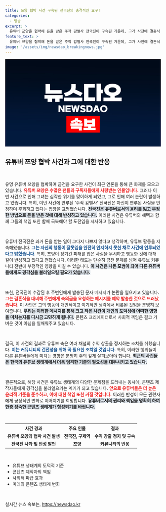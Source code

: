 ```yaml
---
title: 쯔양 협박 사건 구속된 전국진의 충격적인 요구!
categories:
  - 방송
excerpt: >
  유튜버 쯔양을 협박해 돈을 받은 주작 감별사 전국진이 구속된 가운데, 그가 사전에 결혼식 축의금 요청 메시지를 예약 발송한 사실이 드러났다. 그의 잘못된 생각과 행동이 초래한 파장은 큰 충격을 주고 있다.
feature_text: >
  유튜버 쯔양을 협박해 돈을 받은 주작 감별사 전국진이 구속된 가운데, 그가 사전에 결혼식 축의금 요청 메시지를 예약 발송한 사실이 드러났다. 그의 잘못된 생각과 행동이 초래한 파장은 큰 충격을 주고 있다.
image: '/assets/img/newsdao_breakingnews.jpg'
---
```


<p><img src="/assets/img/newsdao_breakingnews.jpg" alt="implanttips 속보" /></p>

<h2 data-ke-size="size26">유튜버 쯔양 협박 사건과 그에 대한 반응</h2>

<p data-ke-size="size16">&nbsp;</p>

<p>유명 유튜버 쯔양을 협박하여 금전을 요구한 사건이 최근 언론을 통해 큰 화제를 모으고 있습니다. <b><span style="color: #ee2323;">유튜버 쯔양은 수많은 팬들과 구독자들에게 사랑받는 인물입니다.</span></b> 그러나 이번 사건으로 인해 그녀는 심각한 위기를 맞이하게 되었고, 그로 인해 여러 논란이 발생하고 있습니다. 특히, 이번 사건에 연루된 '주작 감별사' 전국진은 자신이 연루된 사실을 인정하며 후회하고 있다는 입장을 표명했습니다. <b><span style="background-color: #21538527;">전국진은 유튜버로서의 윤리를 잃고 부정한 방법으로 돈을 받은 것에 대해 반성하고 있습니다.</span></b> 이러한 사건은 유튜버의 혜택과 함께 그들의 책임 또한 함께 극복해야 할 도전임을 시사하고 있습니다.</p>

<p data-ke-size="size16">&nbsp;</p>

<p>유튜버 전국진은 과거 돈을 받는 일이 그다지 나쁘지 않다고 생각하며, 유튜브 활동을 지속해왔습니다. <b><span style="color: #1a5490;">그는 자신의 행동이 잘못임을 완전히 인지하지 못한 채로 사건에 연루되었다고 밝혔습니다.</span></b> 특히, 쯔양이 장기간 피해를 입은 사실을 무시하고 행동한 것에 대해 깊이 반성하고 있다고 전했습니다. 이러한 태도는 단순히 금전 문제를 넘어 유튜브 커뮤니티 전반에 부정적인 영향을 미칠 수 있습니다. <b><span style="background-color: #21538527;">이 사건은 나쁜 모범이 되어 다른 유튜버들에게도 경각심을 불러일으킬 필요가 있습니다.</span></b></p>

<p data-ke-size="size16">&nbsp;</p>

<p>또한, 전국진이 수감된 후 주변인에게 발송된 문자 메시지가 논란을 일으키고 있습니다. <b><span style="color: #ee2323;">그는 결혼식을 대비해 주변에게 축의금을 요청하는 메시지를 예약 발송한 것으로 드러났습니다.</span></b> 이 사안은 그의 행동이 개인적이고 이기적인 생각에서 비롯된 것임을 분명히 보여줍니다. <b><span style="background-color: #21538527;">우리는 이러한 메시지를 통해 크고 작은 사건이 개인의 도덕성에 어떠한 영향을 미치는지를 다시금 고민하게 됩니다.</span></b> 콘텐츠 크리에이터로서 사회적 책임은 결코 가벼운 것이 아님을 일깨워주고 있습니다.</p>

<p data-ke-size="size16">&nbsp;</p>

<p>결국, 이 사건의 결과로 유튜브 측은 여러 채널의 수익 창출을 정지하는 조치를 취했습니다. <b><span style="color: #1a5490;">이는 커뮤니티의 건전성을 위해 꼭 필요한 조치일 것입니다.</span></b> 특히, 이러한 행위들이 다른 유튜버들에게 미치는 영향은 분명히 주의 깊게 살펴보아야 합니다. <b><span style="background-color: #21538527;">최근의 사건들은 한국의 유튜브 생태계에서 더욱 엄격한 기준의 필요성을 대두시키고 있습니다.</span></b></p>

<p data-ke-size="size16">&nbsp;</p>

<p>결론적으로, 해당 사건은 유튜브 생태계의 다양한 문제점을 드러내는 동시에, 콘텐츠 제작자들에게 경각심을 불러일으키는 계기가 되고 있습니다. <b><span style="color: #ee2323;">앞으로 유튜버들은 더 높은 윤리적 기준을 준수하고, 이에 대한 책임 또한 커질 것입니다.</span></b> 이러한 반성이 모든 관련자에게 긍정적인 변화로 이어지기를 희망합니다. <b><span style="background-color: #21538527;">유튜버로서의 권리와 책임을 명확히 하여 한층 성숙한 콘텐츠 생태계가 형성되기를 바랍니다.</span></b></p>

<p data-ke-size="size16">&nbsp;</p>

<table style="width:100%">
  <tr>
    <th style="text-align: center;">사건 경과</th>
    <th style="text-align: center;">주요 인물</th>
    <th style="text-align: center;">결과</th>
  </tr>
  <tr>
    <td style="text-align: center; height: 17px;"><b>유튜버 쯔양과 협박 사건 발생</b></td>
    <td style="text-align: center; height: 17px;"><b>전국진, 구제역</b></td>
    <td style="text-align: center; height: 17px;"><b>수익 창출 정지 및 구속</b></td>
  </tr>
  <tr>
    <td style="text-align: center; height: 17px;"><b>전국진 사과 및 반성 발언</b></td>
    <td style="text-align: center; height: 17px;"><b>쯔양</b></td>
    <td style="text-align: center; height: 17px;"><b>커뮤니티의 반응</b></td>
  </tr>
</table>

<p data-ke-size="size16">&nbsp;</p>

<ul>
  <li>유튜브 생태계의 도덕적 기준</li>
  <li>콘텐츠 제작자의 책임</li>
  <li>사회적 파급 효과</li>
  <li>미래의 콘텐츠 생태계 변화</li>
</ul>

<p data-ke-size="size16">&nbsp;</p>
실시간 뉴스 속보는, <a href="https://newsdao.kr" rel="dofollow">https://newsdao.kr</a>


